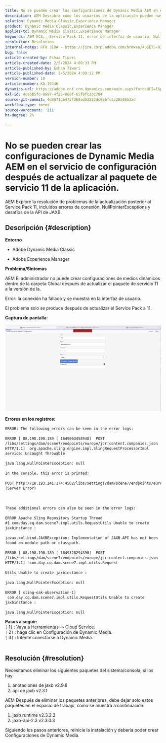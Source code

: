 ```yaml
---
title: No se pueden crear las configuraciones de Dynamic Media AEM en el servicio de configuración después de actualizar al paquete de servicio 11 de la aplicación.
description: AEM Descubra cómo los usuarios de la aplicación pueden navegar por los desafíos posteriores a la actualización del Service Pack 11.
solution: Dynamic Media Classic,Experience Manager
product: Dynamic Media Classic,Experience Manager
applies-to: Dynamic Media Classic,Experience Manager
keywords: AEM KCS,, Service Pack 11, error de interfaz de usuario, NullPointerException, registros de errores, JAXBException, ruta del módulo, Cloud Service, paquetes, solicitud de POST
resolution: Resolution
internal-notes: RFH JIRA - https://jira.corp.adobe.com/browse/ASSETS-9332
bug: false
article-created-by: Eshaa Tiwari
article-created-date: 2/5/2024 4:00:33 PM
article-published-by: Eshaa Tiwari
article-published-date: 2/5/2024 4:09:12 PM
version-number: 10
article-number: KA-19346
dynamics-url: https://adobe-ent.crm.dynamics.com/main.aspx?forceUCI=1&pagetype=entityrecord&etn=knowledgearticle&id=c531d2ae-3fc4-ee11-9079-6045bd006268
exl-id: 4c96b5fc-8697-4f25-866f-65f8fc33c784
source-git-commit: 4d8871db475f268ad53522dc9ebfc5c2850853ad
workflow-type: tm+mt
source-wordcount: '211'
ht-degree: 2%

---
```


# No se pueden crear las configuraciones de Dynamic Media AEM en el servicio de configuración después de actualizar al paquete de servicio 11 de la aplicación.


AEM Explore la resolución de problemas de la actualización posterior al Service Pack 11, incluidos errores de conexión, NullPointerExceptions y desafíos de la API de JAXB.

## Descripción {#description}


<b>Entorno</b>

- Adobe Dynamic Media Classic

- Adobe Experience Manager

<b>Problema/Síntomas</b>

AEM El administrador no puede crear configuraciones de medios dinámicos dentro de la carpeta Global después de actualizar el paquete de servicio 11 a la versión de la.

Error: la conexión ha fallado y se muestra en la interfaz de usuario.

El problema solo se produce después de actualizar el Service Pack a 11.

<b>Captura de pantalla:</b>

![](assets/___c631d2ae-3fc4-ee11-9079-6045bd006268___.png)

<b>Errores en los registros:</b>




```
ERROR: The following errors can be seen in the error logs:

ERROR [ 88.198.190.189 [ 1649063458948]  POST /libs/settings/dam/scene7/endpoints/europe/jcr:content.companies.json HTTP/1.1]  org.apache.sling.engine.impl.SlingRequestProcessorImpl service: Uncaught Throwable

java.lang.NullPointerException: null

In the console, this error is printed:

POST http://18.193.241.174:4502/libs/settings/dam/scene7/endpoints/europe/jcr:content.companies.json 500 (Server Error)



These additional errors can also be seen in the error logs:

ERROR Apache Sling Repository Startup Thread #1 com.day.cq.dam.scene7.impl.utils.RequestUtils Unable to create jaxbinstance :

javax.xml.bind.JAXBException: Implementation of JAXB-API has not been found on module path or classpath.

ERROR [ 88.198.190.189 [ 1649328294390]  POST /libs/settings/dam/scene7/endpoints/europe/jcr:content.companies.json HTTP/1.1]  com.day.cq.dam.scene7.impl.utils.Request

Utils Unable to create jaxbinstance :

java.lang.NullPointerException: null

ERROR [ sling-oak-observation-1]  com.day.cq.dam.scene7.impl.utils.RequestUtils Unable to create jaxbinstance :

java.lang.NullPointerException: null
```


<b>Pasos a seguir:</b>
<br>`[` 1`]` : Vaya a Herramientas -`>`  Cloud Service.
<br>`[` 2`]` : haga clic en Configuración de Dynamic Media.
<br>`[` 3`]` : Intente conectarse a Dynamic Media.  
<br> <br>



## Resolución {#resolution}


Necesitamos eliminar los siguientes paquetes del sistema/consola, si los hay

1. anotaciones de jaxb v2.9.8
2. api de jaxb v2.3.1


AEM Después de eliminar los paquetes anteriores, debe dejar solo estos paquetes en el espacio de trabajo, como se muestra a continuación:

1. jaxb runtime v2.3.2.2
2. jaxb-api-2.3 v2.3.0.3


Siguiendo los pasos anteriores, reinicie la instalación y debería poder crear Configuraciones de Dynamic Media.
